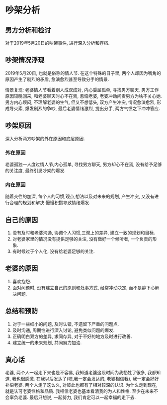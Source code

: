 # 吵架分析

## 男方分析和检讨

对于2019年5月20日的吵架事件, 进行深入分析和存档.

## 吵架情况浮现

2019年5月20日, 也就是俗称的情人节. 在这个特殊的日子里, 两个人却因为嘴角的原因产生了剧烈的矛盾, 愈演愈烈甚至导致分手的情景.

情景复现: 老婆情人节看着别人成双成对, 内心委屈孤单, 寻找男方聊天. 男方工作原因较晚回来, 和老婆聊天时心不在焉, 惹恼老婆, 老婆冲动问责男方为啥不关心她. 男方内心烦闷, 不理解老婆的生气, 但又不想低头, 双方产生冲突, 情况愈演愈烈, 形成导火索, 爆发剧烈的争吵, 最后老婆情绪激烈, 提出分手, 两方气愤之下冲冲答应.

## 吵架原因

深入分析两方吵架的外在原因和底层原因.

### 外在原因

老婆孤独一人度过情人节,内心孤单, 寻找男方聊天, 男方却心不在焉, 没有给予足够的关注度, 最终引发吵架的爆发.

### 内在原因

随着交往的加深, 每个人的习惯,观点,想法以及对未来的规划, 产生冲突, 又没有进行合理的规划和解决.慢慢积攒导致情绪爆发.

## 自己的原因

1. 没有及时和老婆沟通, 协调个人习惯,三观上的差异, 建立一致的规划和目标.
2. 对老婆家里的情况没有提供足够的关注, 没有做好一个倾听者, 一个负责的形象.
3. 有时候过于个人化, 没有给老婆足够的关注.

## 老婆的原因

1. 喜欢抱怨.
2. 面对问题时, 没有建立自己的原则和处事方式, 经常冲动决定, 而不是静下心解决问题. 

## 总结和预防

1. 对于一些细小的问题, 及时认错, 不遗留下严重的问题点.
2. 及时沟通, 周期性进行深入讨论, 避免类似问题的爆发.
3. 正确明白双方的差异, 求同存异, 对于不好的地方及时进行改善.
4. 建立统一的未来规划, 共同努力加油.

## 真心话

老婆, 两个人一起走下来也是不容易, 我知道老婆这段时间为我牺牲了很多, 我都知道, 我也很感激. 在我以后发达了(嗯,我一定会发达的, 老婆相信我), 我一定会好好补偿老婆. 两个人走了这么久, 对彼此也都有了相对较深的认识. 为什么走到现在, 就是认可老婆性格和品质. 我相信老婆也基本看清我的为人和性格, 至少在未来不会辜负老婆. 最后只想说, 一起努力, 我们肯定可以一起幸福的走下去.
